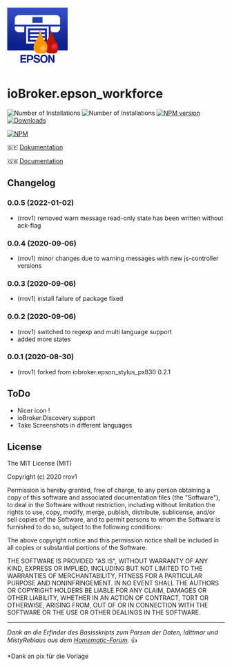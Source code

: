 ![Logo](admin/epson_workforce.png)
# ioBroker.epson_workforce

![Number of Installations](http://iobroker.live/badges/epson_workforce-installed.svg) ![Number of Installations](http://iobroker.live/badges/epson_workforce-stable.svg) [![NPM version](http://img.shields.io/npm/v/iobroker.epson_workforce.svg)](https://www.npmjs.com/package/iobroker.epson_workforce)
[![Downloads](https://img.shields.io/npm/dm/iobroker.epson_workforce.svg)](https://www.npmjs.com/package/iobroker.epson_workforce)

[![NPM](https://nodei.co/npm/iobroker.epson_workforce.png?downloads=true)](https://nodei.co/npm/iobroker.epson_workforce/)


:de: [Dokumentation](/docs/de/doc_epson_workforce_de.md)

:uk: [Documentation](/docs/en/doc_epson_workforce_en.md)


## Changelog
### 0.0.5 (2022-01-02)
* (rrov1) removed warn message read-only state has been written without ack-flag

### 0.0.4 (2020-09-06)
* (rrov1) minor changes due to warning messages with new js-controller versions

### 0.0.3 (2020-09-06)
* (rrov1) install failure of package fixed

### 0.0.2 (2020-09-06)
* (rrov1) switched to regexp and multi language support
* added more states

### 0.0.1 (2020-08-30)
* (rrov1) forked from iobroker.epson_stylus_px830 0.2.1

## ToDo
* Nicer icon !
* ioBroker.Discovery support
* Take Screenshots in different languages

## License

The MIT License (MIT)

Copyright (c) 2020 rrov1

Permission is hereby granted, free of charge, to any person obtaining a copy
of this software and associated documentation files (the "Software"), to deal
in the Software without restriction, including without limitation the rights
to use, copy, modify, merge, publish, distribute, sublicense, and/or sell
copies of the Software, and to permit persons to whom the Software is
furnished to do so, subject to the following conditions:

The above copyright notice and this permission notice shall be included in all
copies or substantial portions of the Software.

THE SOFTWARE IS PROVIDED "AS IS", WITHOUT WARRANTY OF ANY KIND, EXPRESS OR
IMPLIED, INCLUDING BUT NOT LIMITED TO THE WARRANTIES OF MERCHANTABILITY,
FITNESS FOR A PARTICULAR PURPOSE AND NONINFRINGEMENT. IN NO EVENT SHALL THE
AUTHORS OR COPYRIGHT HOLDERS BE LIABLE FOR ANY CLAIM, DAMAGES OR OTHER
LIABILITY, WHETHER IN AN ACTION OF CONTRACT, TORT OR OTHERWISE, ARISING FROM,
OUT OF OR IN CONNECTION WITH THE SOFTWARE OR THE USE OR OTHER DEALINGS IN THE
SOFTWARE.

---
*Dank an die Erfinder des Basisskripts zum Parsen der Daten, Idittmar und MistyReblaus aus dem [Homematic-Forum](http://homematic-forum.de/forum/viewtopic.php?f=31&t=25140).* :+1: 

*Dank an pix für die Vorlage
